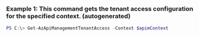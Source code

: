 ### Example 1: This command gets the tenant access configuration for the specified context. (autogenerated)
```powershell
PS C:\> Get-AzApiManagementTenantAccess -Context $apimContext
```

